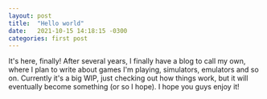 ```yaml
---
layout: post
title:  "Hello world"
date:   2021-10-15 14:18:15 -0300
categories: first post
---
```

It's here, finally! After several years, I finally have a blog to call my own, where I plan to write about games I'm playing, simulators, emulators and so on. Currently it's a big WIP, just checking out how things work, but it will eventually become something (or so I hope).
I hope you guys enjoy it!






